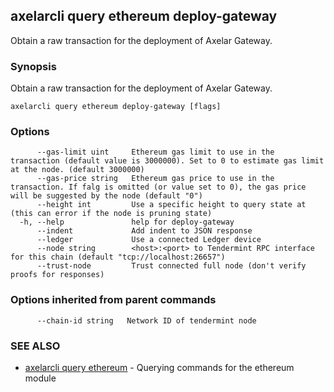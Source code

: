 ## axelarcli query ethereum deploy-gateway

Obtain a raw transaction for the deployment of Axelar Gateway.

### Synopsis

Obtain a raw transaction for the deployment of Axelar Gateway.

```
axelarcli query ethereum deploy-gateway [flags]
```

### Options

```
      --gas-limit uint     Ethereum gas limit to use in the transaction (default value is 3000000). Set to 0 to estimate gas limit at the node. (default 3000000)
      --gas-price string   Ethereum gas price to use in the transaction. If falg is omitted (or value set to 0), the gas price will be suggested by the node (default "0")
      --height int         Use a specific height to query state at (this can error if the node is pruning state)
  -h, --help               help for deploy-gateway
      --indent             Add indent to JSON response
      --ledger             Use a connected Ledger device
      --node string        <host>:<port> to Tendermint RPC interface for this chain (default "tcp://localhost:26657")
      --trust-node         Trust connected full node (don't verify proofs for responses)
```

### Options inherited from parent commands

```
      --chain-id string   Network ID of tendermint node
```

### SEE ALSO

- [axelarcli query ethereum](axelarcli_query_ethereum.md)	 - Querying commands for the ethereum module
